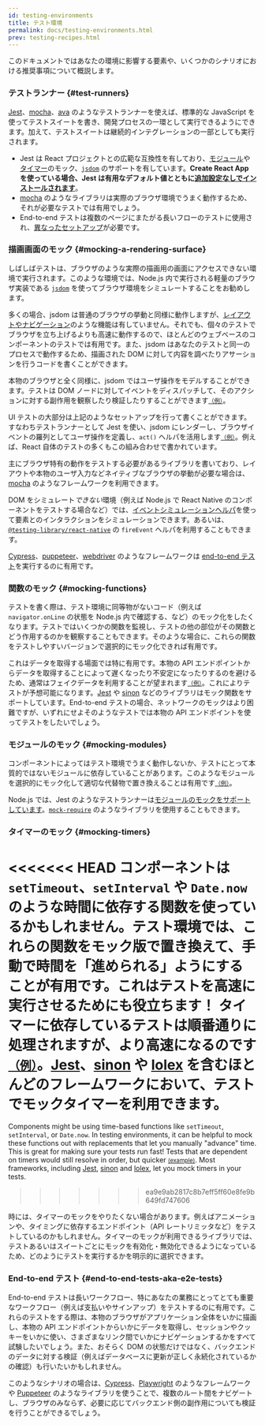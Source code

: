 ```yaml
---
id: testing-environments
title: テスト環境
permalink: docs/testing-environments.html
prev: testing-recipes.html
---
```


<!-- This document is intended for folks who are comfortable with JavaScript, and have probably written tests with it. It acts as a reference for the differences in testing environments for React components, and how those differences affect the tests that they write. This document also assumes a slant towards web-based react-dom components, but has notes for other renderers. -->

このドキュメントではあなたの環境に影響する要素や、いくつかのシナリオにおける推奨事項について概説します。

### テストランナー {#test-runners}

[Jest](https://jestjs.io/)、[mocha](https://mochajs.org/)、[ava](https://github.com/avajs/ava) のようなテストランナーを使えば、標準的な JavaScript を使ってテストスイートを書き、開発プロセスの一環として実行できるようにできます。加えて、テストスイートは継続的インテグレーションの一部としても実行されます。

- Jest は React プロジェクトとの広範な互換性を有しており、[モジュール](#mocking-modules)や[タイマー](#mocking-timers)のモック、[`jsdom`](#mocking-a-rendering-surface) のサポートを有しています。**Create React App を使っている場合、Jest は有用なデフォルト値とともに[追加設定なしでインストールされます](https://facebook.github.io/create-react-app/docs/running-tests)**。
- [mocha](https://mochajs.org/#running-mocha-in-the-browser) のようなライブラリは実際のブラウザ環境でうまく動作するため、それが必要なテストでは有用でしょう。
- End-to-end テストは複数のページにまたがる長いフローのテストに使用され、[異なったセットアップ](#end-to-end-tests-aka-e2e-tests)が必要です。

### 描画画面のモック {#mocking-a-rendering-surface}

しばしばテストは、ブラウザのような実際の描画用の画面にアクセスできない環境で実行されます。このような環境では、Node.js 内で実行される軽量のブラウザ実装である [`jsdom`](https://github.com/jsdom/jsdom) を使ってブラウザ環境をシミュレートすることをお勧めします。

多くの場合、jsdom は普通のブラウザの挙動と同様に動作しますが、[レイアウトやナビゲーション](https://github.com/jsdom/jsdom#unimplemented-parts-of-the-web-platform)のような機能は有していません。それでも、個々のテストでブラウザを立ち上げるよりも高速に動作するので、ほとんどのウェブベースのコンポーネントのテストでは有用です。また、jsdom はあなたのテストと同一のプロセスで動作するため、描画された DOM に対して内容を調べたりアサーションを行うコードを書くことができます。

本物のブラウザと全く同様に、jsdom ではユーザ操作をモデルすることができます。テストは DOM ノードに対してイベントをディスパッチして、そのアクションに対する副作用を観察したり検証したりすることができます[<small>（例）</small>](/docs/testing-recipes.html#events)。

UI テストの大部分は上記のようなセットアップを行って書くことができます。すなわちテストランナーとして Jest を使い、jsdom にレンダーし、ブラウザイベントの羅列としてユーザ操作を定義し、`act()` ヘルパを活用します[<small>（例）</small>](/docs/testing-recipes.html)。例えば、React 自体のテストの多くもこの組み合わせで書かれています。

主にブラウザ特有の動作をテストする必要があるライブラリを書いており、レイアウトや本物のユーザ入力などネイティブなブラウザの挙動が必要な場合は、[mocha](https://mochajs.org/) のようなフレームワークを利用できます。

DOM をシミュレート*できない*環境（例えば Node.js で React Native のコンポーネントをテストする場合など）では、[イベントシミュレーションヘルパ](/docs/test-utils.html#simulate)を使って要素とのインタラクションをシミュレーションできます。あるいは、[`@testing-library/react-native`](https://testing-library.com/docs/react-native-testing-library/intro) の `fireEvent` ヘルパを利用することもできます。

[Cypress](https://www.cypress.io/)、[puppeteer](https://github.com/GoogleChrome/puppeteer)、[webdriver](https://www.seleniumhq.org/projects/webdriver/) のようなフレームワークは [end-to-end テスト](#end-to-end-tests-aka-e2e-tests)を実行するのに有用です。

### 関数のモック {#mocking-functions}

テストを書く際は、テスト環境に同等物がないコード（例えば `navigator.onLine` の状態を Node.js 内で確認する、など）のモック化をしたくなります。テストではいくつかの関数を監視し、テストの他の部位がその関数とどう作用するのかを観察することもできます。そのような場合に、これらの関数をテストしやすいバージョンで選択的にモック化できれば有用です。

これはデータを取得する場面では特に有用です。本物の API エンドポイントからデータを取得することによって遅くなったり不安定になったりするのを避けるため、通常はフェイクデータを利用することが望まれます[<small>（例）</small>](/docs/testing-recipes.html#data-fetching)。これによりテストが予想可能になります。[Jest](https://jestjs.io/) や [sinon](https://sinonjs.org/) などのライブラリはモック関数をサポートしています。End-to-end テストの場合、ネットワークのモックはより困難ですが、いずれにせよそのようなテストでは本物の API エンドポイントを使ってテストをしたいでしょう。

### モジュールのモック {#mocking-modules}

コンポーネントによってはテスト環境でうまく動作しないか、テストにとって本質的ではないモジュールに依存していることがあります。このようなモジュールを選択的にモック化して適切な代替物で置き換えることは有用です[<small>（例）</small>](/docs/testing-recipes.html#mocking-modules)。

Node.js では、Jest のようなテストランナーは[モジュールのモックをサポートしています](https://jestjs.io/docs/en/manual-mocks)。[`mock-require`](https://www.npmjs.com/package/mock-require) のようなライブラリを使用することもできます。

### タイマーのモック {#mocking-timers}

<<<<<<< HEAD
コンポーネントは `setTimeout`、`setInterval` や `Date.now` のような時間に依存する関数を使っているかもしれません。テスト環境では、これらの関数をモック版で置き換えて、手動で時間を「進められる」ようにすることが有用です。これはテストを高速に実行させるためにも役立ちます！ タイマーに依存しているテストは順番通りに処理されますが、より高速になるのです[<small>（例）</small>](/docs/testing-recipes.html#timers)。[Jest](https://jestjs.io/docs/en/timer-mocks)、[sinon](https://sinonjs.org/releases/v7.3.2/fake-timers/) や [lolex](https://github.com/sinonjs/lolex) を含むほとんどのフレームワークにおいて、テストでモックタイマーを利用できます。
=======
Components might be using time-based functions like `setTimeout`, `setInterval`, or `Date.now`. In testing environments, it can be helpful to mock these functions out with replacements that let you manually "advance" time. This is great for making sure your tests run fast! Tests that are dependent on timers would still resolve in order, but quicker [<small>(example)</small>](/docs/testing-recipes.html#timers). Most frameworks, including [Jest](https://jestjs.io/docs/en/timer-mocks), [sinon](https://sinonjs.org/releases/latest/fake-timers) and [lolex](https://github.com/sinonjs/lolex), let you mock timers in your tests.
>>>>>>> ea9e9ab2817c8b7eff5ff60e8fe9b649fd747606

時には、タイマーのモックをやりたくない場合があります。例えばアニメーションや、タイミングに依存するエンドポイント（API レートリミッタなど）をテストしているのかもしれません。タイマーのモックが利用できるライブラリでは、テストあるいはスイートごとにモックを有効化・無効化できるようになっているため、どのようにテストを実行するかを明示的に選択できます。

### End-to-end テスト {#end-to-end-tests-aka-e2e-tests}

End-to-end テストは長いワークフロー、特にあなたの業務にとってとても重要なワークフロー（例えば支払いやサインアップ）をテストするのに有用です。これらのテストをする際は、本物のブラウザがアプリケーション全体をいかに描画し、本物の API エンドポイントからいかにデータを取得し、セッションやクッキーをいかに使い、さまざまなリンク間でいかにナビゲーションするかをすべて試験したいでしょう。また、おそらく DOM の状態だけではなく、バックエンドのデータに対する検証（例えばデータベースに更新が正しく永続化されているかの確認）も行いたいかもしれません。

このようなシナリオの場合は、[Cypress](https://www.cypress.io/)、[Playwright](https://playwright.dev) のようなフレームワークや [Puppeteer](https://pptr.dev/) のようなライブラリを使うことで、複数のルート間をナビゲートし、ブラウザのみならず、必要に応じてバックエンド側の副作用についても検証を行うことができるでしょう。
